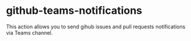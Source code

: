 # github-teams-notifications
This action allows you to send gihub issues and pull requests notifications via Teams channel.
